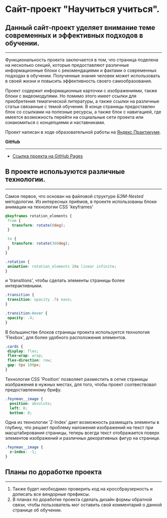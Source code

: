 # Сайт-проект "Научиться учиться".

## Данный сайт-проект уделяет внимание теме современных и эффективных подходов в обучении.
------
Функциональность проекта заключается в том, что страница поделена на несколько секций, которые предоставляют различные информационные блоки с рекомендациями и фактами о современных подходах в обучении. Полученные знания человек может использовать в своей жизни и повысить эффективность своего самообразования.

Проект содержит информационные карточки с изображениями, также блоки с видеомодулями. Но помимо этого имеет ссылки для приобретения тематической литературы, а также ссылки на различные статьи связанные с темой обучения. В конце страницы предоставлен блок со ссылками на полезные ресурсы, а также блок с навигацией, где имеется возможность перейти на социальные сети проекта или ознакомиться с концепциями и наставниками.

Проект написан в ходе образовательной работы на [Яндекс Практикуме](https://practicum.yandex.ru/).

**GitHub**

------
* [Ссылка проекта на GitHub Pages](https://spetrosyan94.github.io/how-to-learn)

## В проекте используются различные технологии.
------
 Самое первое, что основан на файловой структуре *БЭМ-Nested* методологии. Из интересных приёмов, в проекте использованы блоки анимации на технологии CSS 'keyframes'
 ```css
 @keyframes rotation_elements {
  from {
    transform: rotate(0deg);
  }

  to {
    transform: rotate(360deg);
  }
}

.rotation {
  animation: rotation_elements 20s linear infinite;
}
```
  и 'transitions', чтобы сделать элементы страницы более интерактивными.

 ```css
.transition {
  transition: opacity .7s ease;
}

.transition:hover {
  opacity: .4;
}
 ```

В большинстве блоков страницы проекта используется технология 'Flexbox', для более удобного расположения элементов.

 ```css
.cards {
  display: flex;
  flex-wrap: wrap;
  flex-direction: row;
  gap: 0px 100px;
}
  ```

Технология CSS 'Position' позволяет разместить в сетке страницы изображения в нужных местах, для того, чтобы проект соотвествовал предоставленному брифу.

```css
.feynman__image {
  position: absolute;
  left: 0;
  bottom: 0;
```

Одна из технологии 'Z-Index' дает возможность размещать элементы в глубину, что решает проблему наложения изображений на текст при масштабирования страницы, теперь всегда текст отображается поверх элементов изображений и различных декоративных фигур на странице.

```css
.feynman__image {
  z-index: -1;
}
```

## Планы по доработке проекта
------
1. Также будет необходимо проверить код на кроссбраузерность и дописать все вендорные префиксы.
2. В планах по доработке проекта сделать дизайн формы обратной связи, чтобы пользователь мог оставить свой комментарий о данной странице об обучении.
